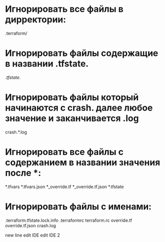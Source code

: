 # Игнорировать все файлы в дирректории:
.terraform/

# Игнорировать файлы содержащие в названии .tfstate.
*.tfstate.*

# Игнорировать файлы который начинаются с crash. далее любое значение и заканчивается .log
crash.*.log
# Игнорировать все файлы с содержанием в названии значения после *:
*.tfvars
*.tfvars.json
*_override.tf
*_override.tf.json
*.tfstate
# Игнорировать файлы с именами:
.terraform.tfstate.lock.info
.terraformrc
terraform.rc
override.tf
override.tf.json
crash.log

new line
edit IDE
edit IDE 2
